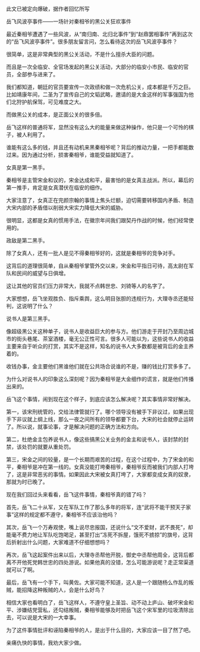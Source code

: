 此文已被定向爆破，据作者回忆所写

岳飞风波亭事件——一场针对秦相爷的黑公关狂欢事件

最近秦相爷遭遇了一些风波，从“南归南、北归北事件”到“赵鼎罢相事件”再到这次的“岳飞风波亭事件”。很多朋友留言问，怎么看待这次的岳飞风波亭事件？

很简单，这是非常典型的黑公关活动，不是什么擅杀大臣的问题。

而且是一次全临安、全官场发起的黑公关活动，大部分的临安小市民、临安的官员，全部参与进来了。

我们都知道，朝廷的官员要宣传一次政绩和做一次危机公关，成本都是千万之巨。比如靖康年间，二圣为了宣传自己的文韬武略，邀请的是大金这样的军事强国为他们北狩护航保驾，可见难度之大。

而做黑公关的成本，是正面公关的很多倍。

岳飞这样的普通将军，显然没有这么大的能量来做这种操作，他只是一个可怜的棋子，被人利用了。

谁能有这么多的钱，并且还有动机来黑秦相爷呢？背后的推动力量，一把手都能数过来。因为通过分析，损害秦相爷，谁能受益就知道了。

女真是第一黑手。

秦相爷是主管宋金和议的，宋金达成和平，最害怕的是女真主战派。所以，幕后的第一推手，肯定是女真潜伏在临安的细作。

大家注意了，女真正在完颜宗翰的事情上焦头烂额，迫切需要转移国内矛盾、制造大宋内部的矛盾借以削弱大宋实力降低大宋的威胁。

很明显，这都是女真的惯用手法，在徽宗年间我们跟契丹作战的时候，他们经常使用的。

政敌是第二黑手。

除了女真人，还有一批人是见不得秦相爷好的，这就是秦相爷的竞争对手。

这背后的道理很简单，自从秦相爷掌管外交以来，宋金和平指日可待，高太尉在军队和民间的威望与日俱增。

这让其他的官员们压力非常大，我就不点韩世忠、刘锜等人的名字了。

大家想想，岳飞坐观胜负、指斥乘舆，这么明目张胆的违规行为，大理寺丞还能轻判，这说明了什么？

说书人是第三黑手。

像超级黑公关这种单子，说书人是收益巨大的参与方。他们游走于开封乃至周边城市的街头巷尾、茶室酒楼，毫无公正性可言。很多人可能以为，这些说书人的收益主要来自于听众的打赏，其实不是这样，知名的说书人大多数都是被背后的金主养着的。

收钱办事，金主要他们黑谁他们就在公共场合说谁的不是，赚的钱比打赏多多了。

为什么对说书人的印象这么深刻呢？因为秦相爷是大金细作的谎言，就是他们传播出来的。

岳飞这个事情，闹到现在这个样子，到底应该怎么解决呢？其实事情非常好解决。

第一，该宋刑统管的，交给法律管就行了。哪个领导没有被手下非议过，如果出现手下非议就上纲上线，那么一夜之间所有的领导都要下台，大宋的社会就停止运转了。所以说，就事论事，才是解决问题的正确方法和方向。

第二，杜绝金主包养说书人，像这些搞黑公关业务的金主和说书人，该封禁的封禁，该处罚的就要从重处罚。

第三，宋金之间的较量，是一个长期而艰苦的过程，在这个过程中，为了宋金的和平，秦相爷是冲在第一线的。女真没能打垮秦相爷，秦相爷反而被我们内部人打垮了，这是非常恶劣的事情。如果因此大宋被女真打垮了，大家都变成女真的奴隶，那就为时已晚了。

现在我们回过头来看看，岳飞这件事情，秦相爷真的错了吗？

首先，岳飞二十从军，又在军队工作了那么多年的将军，连“武将不能干预天子家事”这样的规定都不遵守，秦相爷不应该治他吗？

其次，岳飞一个万寿观使，嘴上说尽忠报国，还说什么“文不爱财，武不畏死”，却能毫不费力地让军队吃饱喝足，甚至打出“冻死不拆屋，饿死不掳掠”的旗号，这背后折射出什么问题，大家难道不仔细想想吗？

再次，岳飞这起案件出来以后，大理寺丞帮他开脱，御史中丞帮他周全，这背后都离不开他死党韩世忠的四处游说。如果他真的没错，怎么可能游说呢？走正常渠道就可以了啊。

最后，岳飞有一个手下，叫黄佐。大家可能不知道，这人是一个跟随杨么作乱的叛贼，能招降这种叛贼的人，会是什么好鸟？

相信大家也看明白了，岳飞这样人，不遵守皇上圣旨、动不动上庐山、破坏宋金和平、涉嫌结党营私，还勾结叛贼，秦相爷能够及时把岳飞这个宋军里的垃圾清除出去，可以说是大宋的一大幸事。

为了这件事情批评和诬陷秦相爷的人，是出于什么目的，大家应该一目了然了吧。

亲痛仇快的事情，我劝大家少做。
